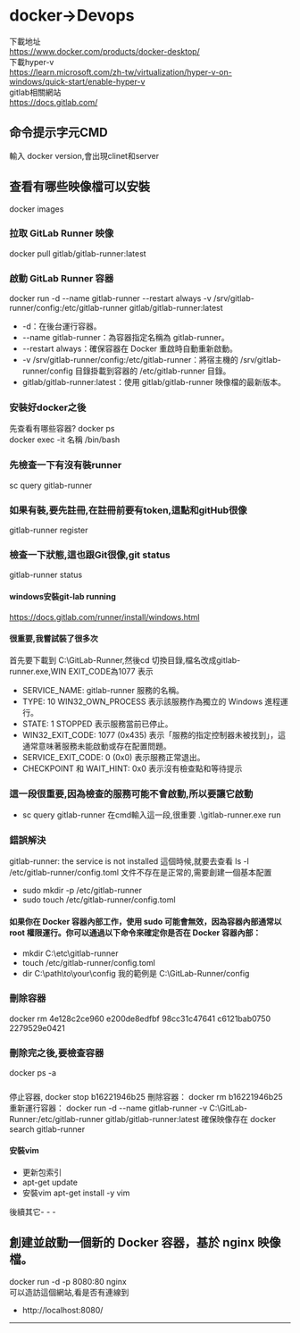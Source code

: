 # docker->Devops
下載地址  
https://www.docker.com/products/docker-desktop/  
下載hyper-v  
https://learn.microsoft.com/zh-tw/virtualization/hyper-v-on-windows/quick-start/enable-hyper-v  
gitlab相關網站  
https://docs.gitlab.com/  




## 命令提示字元CMD
輸入 docker version,會出現clinet和server
## 查看有哪些映像檔可以安裝    
docker images  

### 拉取 GitLab Runner 映像  
docker pull gitlab/gitlab-runner:latest  

### 啟動 GitLab Runner 容器  
docker run -d --name gitlab-runner --restart always -v /srv/gitlab-runner/config:/etc/gitlab-runner gitlab/gitlab-runner:latest  
- -d：在後台運行容器。
- --name gitlab-runner：為容器指定名稱為 gitlab-runner。
- --restart always：確保容器在 Docker 重啟時自動重新啟動。
- -v /srv/gitlab-runner/config:/etc/gitlab-runner：將宿主機的 /srv/gitlab-runner/config 目錄掛載到容器的 /etc/gitlab-runner 目錄。
- gitlab/gitlab-runner:latest：使用 gitlab/gitlab-runner 映像檔的最新版本。


### 安裝好docker之後  
先查看有哪些容器? docker ps   
docker exec -it 名稱 /bin/bash  
### 先檢查一下有沒有裝runner  
sc query gitlab-runner
### 如果有裝,要先註冊,在註冊前要有token,這點和gitHub很像
gitlab-runner register  
### 檢查一下狀態,這也跟Git很像,git status
gitlab-runner status
#### windows安裝git-lab running  
https://docs.gitlab.com/runner/install/windows.html  
#### 很重要,我嘗試裝了很多次
首先要下載到 C:\GitLab-Runner,然後cd 切換目錄,檔名改成gitlab-runner.exe,WIN EXIT_CODE為1077 表示
- SERVICE_NAME: gitlab-runner 服務的名稱。
- TYPE: 10 WIN32_OWN_PROCESS 表示該服務作為獨立的 Windows 進程運行。
- STATE: 1 STOPPED 表示服務當前已停止。
- WIN32_EXIT_CODE: 1077 (0x435) 表示「服務的指定控制器未被找到」，這通常意味著服務未能啟動或存在配置問題。
- SERVICE_EXIT_CODE: 0 (0x0) 表示服務正常退出。
- CHECKPOINT 和 WAIT_HINT: 0x0 表示沒有檢查點和等待提示
### 這一段很重要,因為檢查的服務可能不會啟動,所以要讓它啟動
- sc query gitlab-runner
在cmd輸入這一段,很重要
.\gitlab-runner.exe run
### 錯誤解決
gitlab-runner: the service is not installed 這個時候,就要去查看 ls -l /etc/gitlab-runner/config.toml
文件不存在是正常的,需要創建一個基本配置
- sudo mkdir -p /etc/gitlab-runner
- sudo touch /etc/gitlab-runner/config.toml
#### 如果你在 Docker 容器內部工作，使用 sudo 可能會無效，因為容器內部通常以 root 權限運行。你可以通過以下命令來確定你是否在 Docker 容器內部：
- mkdir C:\etc\gitlab-runner
- touch /etc/gitlab-runner/config.toml
- dir C:\path\to\your\config  我的範例是 C:\GitLab-Runner/config
### 刪除容器
docker rm 4e128c2ce960 e200de8edfbf 98cc31c47641 c6121bab0750 2279529e0421
### 刪除完之後,要檢查容器
docker ps -a
##### 
停止容器,
docker stop b16221946b25
刪除容器：
docker rm b16221946b25
重新運行容器：
docker run -d --name gitlab-runner -v C:\GitLab-Runner:/etc/gitlab-runner gitlab/gitlab-runner:latest
確保映像存在
docker search gitlab-runner

#### 安裝vim
- 更新包索引  
- apt-get update  
-  安裝vim 
apt-get install -y vim

後續其它- - -
## 創建並啟動一個新的 Docker 容器，基於 nginx 映像檔。
docker run -d -p 8080:80 nginx  
可以造訪這個網站,看是否有連線到
- http://localhost:8080/


- - -
